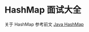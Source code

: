# HashMap 面试大全

关于 HashMap 参考前文 [Java HashMap](/blog/hou-duan/java/07-dan-li-mo-shi-de-ji-zhong-shi-xian)
